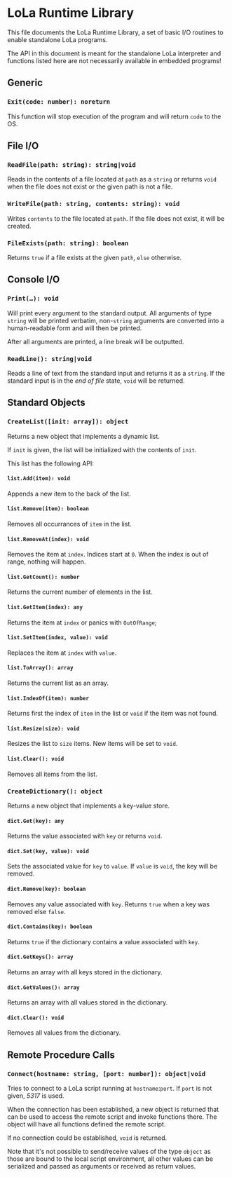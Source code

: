 # LoLa Runtime Library

This file documents the LoLa Runtime Library, a set of basic I/O routines to enable standalone LoLa programs.

The API in this document is meant for the standalone LoLa interpreter and functions listed here are not necessarily available in embedded programs! 

## Generic

### `Exit(code: number): noreturn`

This function will stop execution of the program and will return `code` to the OS.

## File I/O

### `ReadFile(path: string): string|void`

Reads in the contents of a file located at `path` as a `string` or returns `void` when the file does not exist or the given path is not a file.

### `WriteFile(path: string, contents: string): void`

Writes `contents` to the file located at `path`. If the file does not exist, it will be created.

### `FileExists(path: string): boolean`

Returns `true` if a file exists at the given `path`, `else` otherwise.

## Console I/O

### `Print(…): void`

Will print every argument to the standard output. All arguments of type `string` will be printed verbatim, non-`string` arguments are converted into a human-readable form and will then be printed.

After all arguments are printed, a line break will be outputted.

### `ReadLine(): string|void`

Reads a line of text from the standard input and returns it as a `string`. If the standard input is in the *end of file* state, `void` will be returned.

## Standard Objects

### `CreateList([init: array]): object`

Returns a new object that implements a dynamic list.

If `init` is given, the list will be initialized with the contents of `init`.

This list has the following API:

#### `list.Add(item): void`
Appends a new item to the back of the list.

#### `list.Remove(item): boolean`
Removes all occurrances of `item` in the list.

#### `list.RemoveAt(index): void`
Removes the item at `index`. Indices start at `0`. When the index is out of range, nothing will happen.

#### `list.GetCount(): number`
Returns the current number of elements in the list.

#### `list.GetItem(index): any`
Returns the item at `index` or panics with `OutOfRange`;

#### `list.SetItem(index, value): void`
Replaces the item at `index` with `value`.

#### `list.ToArray(): array`
Returns the current list as an array.

#### `list.IndexOf(item): number`
Returns first the index of `item` in the list or `void` if the item was not found.

#### `list.Resize(size): void`
Resizes the list to `size` items. New items will be set to `void`.

#### `list.Clear(): void`
Removes all items from the list.

### `CreateDictionary(): object`

Returns a new object that implements a key-value store.

#### `dict.Get(key): any`
Returns the value associated with `key` or returns `void`.

#### `dict.Set(key, value): void`
Sets the associated value for `key` to `value`. If `value` is `void`, the key will be removed.

#### `dict.Remove(key): boolean`
Removes any value associated with `key`. Returns `true` when a key was removed else `false`.

#### `dict.Contains(key): boolean`
Returns `true` if the dictionary contains a value associated with `key`.

#### `dict.GetKeys(): array`
Returns an array with all keys stored in the dictionary.

#### `dict.GetValues(): array`
Returns an array with all values stored in the dictionary.

#### `dict.Clear(): void`
Removes all values from the dictionary.

## Remote Procedure Calls

### `Connect(hostname: string, [port: number]): object|void`

Tries to connect to a LoLa script running at `hostname`:`port`.
If `port` is not given, *5317* is used.

When the connection has been established, a new object is returned that can be used to access the remote script and invoke functions there.
The object will have all functions defined the remote script. 

If no connection could be established, `void` is returned.

Note that it's not possible to send/receive values of the type `object` as those are bound to the local script environment, all other values can be serialized and passed as arguments or received as return values.